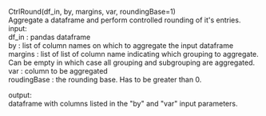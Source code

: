 CtrlRound(df_in, by, margins, var, roundingBase=1)  
Aggregate a dataframe and perform controlled rounding of it's entries.  
input:  
  df_in       : pandas dataframe  
  by          : list of column names on which to aggregate the input dataframe  
  margins     : list of list of column name indicating which grouping to aggregate. Can be empty in which case all grouping and subgrouping are aggregated.  
  var         : column to be aggregated  
  roudingBase : the rounding base. Has to be greater than 0.  
  
output:  
  dataframe with columns listed in the "by" and "var" input parameters.  
